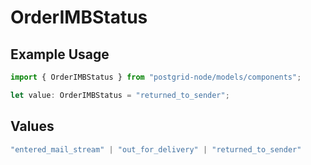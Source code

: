 # OrderIMBStatus

## Example Usage

```typescript
import { OrderIMBStatus } from "postgrid-node/models/components";

let value: OrderIMBStatus = "returned_to_sender";
```

## Values

```typescript
"entered_mail_stream" | "out_for_delivery" | "returned_to_sender"
```